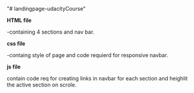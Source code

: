 "# landingpage-udacityCourse" 


**HTML file**


-containing 4 sections and nav bar.


**css file**


-containg style of page and code requierd for responsive navbar.


**js file**


contain code req for creating links in navbar for each section and heighlit the active section on scrole.

